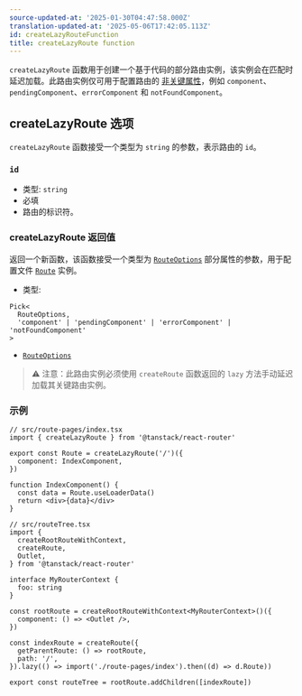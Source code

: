 ```yaml
---
source-updated-at: '2025-01-30T04:47:58.000Z'
translation-updated-at: '2025-05-06T17:42:05.113Z'
id: createLazyRouteFunction
title: createLazyRoute function
---
```


`createLazyRoute` 函数用于创建一个基于代码的部分路由实例，该实例会在匹配时延迟加载。此路由实例仅可用于配置路由的 [非关键属性](../../guide/code-splitting.md#how-does-tanstack-router-split-code)，例如 `component`、`pendingComponent`、`errorComponent` 和 `notFoundComponent`。

## createLazyRoute 选项

`createLazyRoute` 函数接受一个类型为 `string` 的参数，表示路由的 `id`。

### `id`

- 类型: `string`
- 必填
- 路由的标识符。

### createLazyRoute 返回值

返回一个新函数，该函数接受一个类型为 [`RouteOptions`](./RouteOptionsType.md) 部分属性的参数，用于配置文件 [`Route`](./RouteType.md) 实例。

- 类型:

```tsx
Pick<
  RouteOptions,
  'component' | 'pendingComponent' | 'errorComponent' | 'notFoundComponent'
>
```

- [`RouteOptions`](./RouteOptionsType.md)

> ⚠️ 注意：此路由实例必须使用 `createRoute` 函数返回的 `lazy` 方法手动延迟加载其关键路由实例。

### 示例

```tsx
// src/route-pages/index.tsx
import { createLazyRoute } from '@tanstack/react-router'

export const Route = createLazyRoute('/')({
  component: IndexComponent,
})

function IndexComponent() {
  const data = Route.useLoaderData()
  return <div>{data}</div>
}

// src/routeTree.tsx
import {
  createRootRouteWithContext,
  createRoute,
  Outlet,
} from '@tanstack/react-router'

interface MyRouterContext {
  foo: string
}

const rootRoute = createRootRouteWithContext<MyRouterContext>()({
  component: () => <Outlet />,
})

const indexRoute = createRoute({
  getParentRoute: () => rootRoute,
  path: '/',
}).lazy(() => import('./route-pages/index').then((d) => d.Route))

export const routeTree = rootRoute.addChildren([indexRoute])
```
